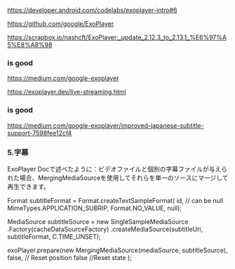 https://developer.android.com/codelabs/exoplayer-intro#6

https://github.com/google/ExoPlayer


https://scrapbox.io/nashcft/ExoPlayer:_update_2.12.3_to_2.13.1_%E6%97%A5%E8%A8%98


### is good
https://medium.com/google-exoplayer


https://exoplayer.dev/live-streaming.html


### is good
https://medium.com/google-exoplayer/improved-japanese-subtitle-support-7598fee12cf4


### 5.字幕
ExoPlayer Docで述べたように：ビデオファイルと個別の字幕ファイルが与えられた場合、MergingMediaSourceを使用してそれらを単一のソースにマージして再生できます。

  Format subtitleFormat = Format.createTextSampleFormat(
                id, // can be null
                MimeTypes.APPLICATION_SUBRIP,
                Format.NO_VALUE,
                null);

  MediaSource subtitleSource = new SingleSampleMediaSource
                                .Factory(cacheDataSourceFactory)
                                .createMediaSource(subtitleUri, subtitleFormat, C.TIME_UNSET);

  exoPlayer.prepare(new MergingMediaSource(mediaSource, subtitleSource),
   false, // Reset position
   false //Reset state
  );
  
